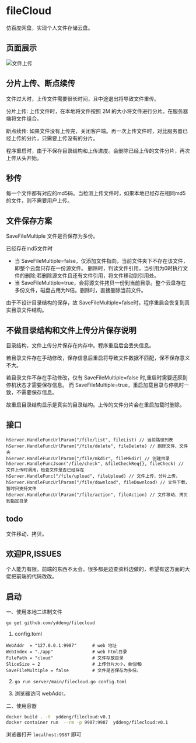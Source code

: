 # fileCloud

仿百度网盘，实现个人文件存储云盘。


## 页面展示

![文件上传](res/file_upload.jpg)

## 分片上传、断点续传

文件过大时，上传文件需要很长时间，且中途退出将导致文件重传。

分片上传: 上传文件时，在本地将文件按照 2M 的大小将文件进行分片。在服务器端将文件组合。

断点续传: 如果文件没有上传完，关闭客户端。再一次上传文件时，对比服务器已经上传的分片，只需要上传没有的分片。

程序重启时，由于不保存目录结构和上传进度。会删除已经上传的文件分片，再次上传从头开始。

## 秒传

每一个文件都有对应的md5码。当检测上传文件时，如果本地已经存在相同md5的文件，则不需要用户上传。

## 文件保存方案

SaveFileMultiple 文件是否保存为多份。

已经存在md5文件时
- 当 SaveFileMultiple=false，仅添加文件指向，当前文件夹下不存在该文件，即整个云盘只存在一份源文件。
删除时，判读文件引用，当引用为0时执行文件的删除;若删除源文件且还有文件引用，将文件移动到引用处。
- 当 SaveFileMultiple=true，会将源文件拷贝一份到当前目录。整个云盘存在多份文件，磁盘占用为N倍。删除时，直接删除当前文件。

由于不设计目录结构的保存，故 SaveFileMultiple=false时，程序重启会恢复到真实目录文件结构。

## 不做目录结构和文件上传分片保存说明

目录结构，文件上传分片保存在内存中。程序重启后会丢失信息。

若目录文件存在手动修改，保存信息后重启将导致文件数据不匹配，保不保存意义不大。

若目录文件不存在手动修改，仅有 SaveFileMultiple=false 时,重启时需要还原到停机状态才需要保存信息。
而 SaveFileMultiple=true，重启加载目录与停机时一致，不需要保存信息。

故重启目录结构显示是真实的目录结构。上传的文件分片会在重启加载时删除。

## 接口

```
hServer.HandleFuncUrlParam("/file/list", fileList) // 当前路径列表
hServer.HandleFuncUrlParam("/file/delete", fileDelete) // 删除文件、文件夹
hServer.HandleFuncUrlParam("/file/mkdir", fileMkdir) // 创建目录
hServer.HandleFuncJson("/file/check", &fileCheckReq{}, fileCheck) // 文件上传时调用，检查文件是否已经存在
hServer.HandleFunc("/file/upload", fileUpload) // 文件上传，分片上传。
hServer.HandleFuncUrlParam("/file/download", fileDownload) // 文件下载，暂时只支持文件
hServer.HandleFuncUrlParam("/file/action", fileAction) // 文件移动、拷贝到指定目录
```

## todo

文件移动、拷贝。

## 欢迎PR,ISSUES

个人能力有限，前端的东西不太会。很多都是边查资料边做的，希望有这方面的大佬把前端的代码改改。

## 启动
一、使用本地二进制文件

`go get github.com/yddeng/filecloud`

1. config.toml

```
WebAddr  = "127.0.0.1:9987"      # web 地址
WebIndex = "./app"               # web html目录
FilePath = "cloud"               # 文件存放目录
SliceSize = 2                    # 上传分片大小，单位MB
SaveFileMultiple = false         # 文件是否保存为多份。
```

2. `go run server/main/filecloud.go config.toml` 

3. 浏览器访问 webAddr。


二、使用容器

```sh
docker build . -t  yddeng/filecloud:v0.1
docker container run  --rm -p 9987:9987  yddeng/filecloud:v0.1
```
浏览器打开 `localhost:9987` 即可